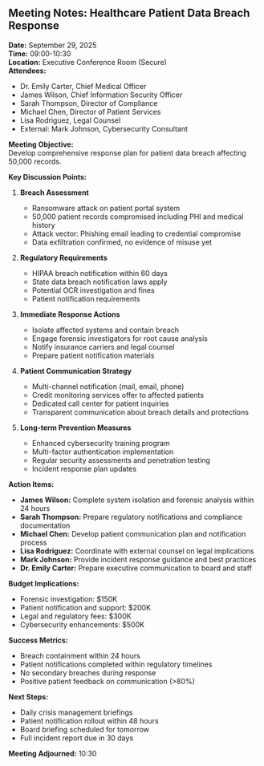 ## Meeting Notes: Healthcare Patient Data Breach Response

**Date:** September 29, 2025  
**Time:** 09:00-10:30  
**Location:** Executive Conference Room (Secure)  
**Attendees:**  
- Dr. Emily Carter, Chief Medical Officer  
- James Wilson, Chief Information Security Officer  
- Sarah Thompson, Director of Compliance  
- Michael Chen, Director of Patient Services  
- Lisa Rodriguez, Legal Counsel  
- External: Mark Johnson, Cybersecurity Consultant  

**Meeting Objective:**  
Develop comprehensive response plan for patient data breach affecting 50,000 records.

**Key Discussion Points:**

1. **Breach Assessment**  
   - Ransomware attack on patient portal system  
   - 50,000 patient records compromised including PHI and medical history  
   - Attack vector: Phishing email leading to credential compromise  
   - Data exfiltration confirmed, no evidence of misuse yet  

2. **Regulatory Requirements**  
   - HIPAA breach notification within 60 days  
   - State data breach notification laws apply  
   - Potential OCR investigation and fines  
   - Patient notification requirements  

3. **Immediate Response Actions**  
   - Isolate affected systems and contain breach  
   - Engage forensic investigators for root cause analysis  
   - Notify insurance carriers and legal counsel  
   - Prepare patient notification materials  

4. **Patient Communication Strategy**  
   - Multi-channel notification (mail, email, phone)  
   - Credit monitoring services offer to affected patients  
   - Dedicated call center for patient inquiries  
   - Transparent communication about breach details and protections  

5. **Long-term Prevention Measures**  
   - Enhanced cybersecurity training program  
   - Multi-factor authentication implementation  
   - Regular security assessments and penetration testing  
   - Incident response plan updates  

**Action Items:**

- **James Wilson:** Complete system isolation and forensic analysis within 24 hours  
- **Sarah Thompson:** Prepare regulatory notifications and compliance documentation  
- **Michael Chen:** Develop patient communication plan and notification process  
- **Lisa Rodriguez:** Coordinate with external counsel on legal implications  
- **Mark Johnson:** Provide incident response guidance and best practices  
- **Dr. Emily Carter:** Prepare executive communication to board and staff  

**Budget Implications:**  
- Forensic investigation: $150K  
- Patient notification and support: $200K  
- Legal and regulatory fees: $300K  
- Cybersecurity enhancements: $500K  

**Success Metrics:**  
- Breach containment within 24 hours  
- Patient notifications completed within regulatory timelines  
- No secondary breaches during response  
- Positive patient feedback on communication (>80%)  

**Next Steps:**  
- Daily crisis management briefings  
- Patient notification rollout within 48 hours  
- Board briefing scheduled for tomorrow  
- Full incident report due in 30 days  

**Meeting Adjourned:** 10:30